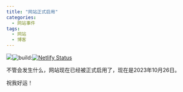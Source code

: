 ```yaml
---
title: "网站正式启用"
categories:
  - 网站事件
tags:
  - 网站
  - 博客
---
```


[![](https://img.shields.io/badge/博客-晦涩弗里曼-red.svg)](https://obscurefreeman.github.io/blog/)![build:](https://app.travis-ci.com/obscurefreeman/sourcewiki.svg?branch=main&status=unknown)[![Netlify Status](https://api.netlify.com/api/v1/badges/4d6ff99a-8c26-492f-86de-1e500aabdff2/deploy-status)](https://app.netlify.com/sites/obscurefreeman/deploys)

不管会发生什么，网站现在已经被正式启用了，现在是2023年10月26日。

祝我好运！

